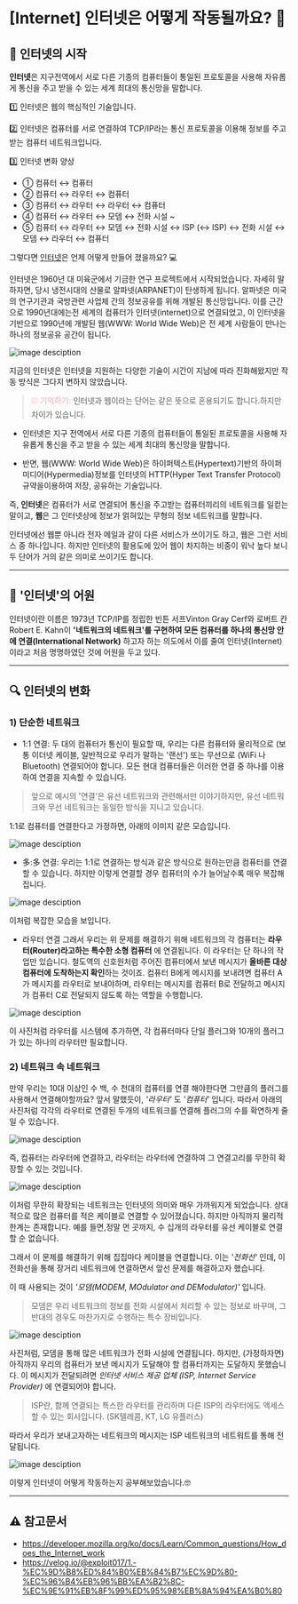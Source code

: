 <!-- Heading -->

# [Internet] 인터넷은 어떻게 작동될까요? 🤔

## 📡 인터넷의 시작

**인터넷**은 지구전역에서 서로 다른 기종의 컴퓨터들이 통일된 프로토콜을 사용해 자유롭게 통신을 주고 받을 수 있는 세계 최대의 통신망을 말합니다.

1️⃣ 인터넷은 웹의 핵심적인 기술입니다.

2️⃣ 인터넷은 컴퓨터를 서로 연결하여 TCP/IP라는 통신 프로토콜을 이용해 정보를 주고받는 컴퓨터 네트워크입니다.

3️⃣ 인터넷 변화 양상

- ① 컴퓨터 ↔ 컴퓨터
- ② 컴퓨터 ↔ 라우터 ↔ 컴퓨터
- ③ 컴퓨터 ↔ 라우터 ↔ 라우터 ↔ 컴퓨터
- ④ 컴퓨터 ↔ 라우터 ↔ 모뎀 ↔ 전화 시설 ~
- ⑤ 컴퓨터 ↔ 라우터 ↔ 모뎀 ↔ 전화 시설 ↔ ISP (↔ ISP) ↔ 전화 시설 ↔ 모뎀 ↔ 라우터 ↔ 컴퓨터

<!-- Link -->

그렇다면 [인터넷](https://en.wikipedia.org/wiki/Internet#History)은 언제 어떻게 만들어 졌을까요? 💻

<!-- Text attributes-->

인터넷은 1960년 대 미육군에서 기금한 연구 프로젝트에서 시작되었습니다. 자세히 말하자면, 당시 냉전시대의 산물로 알파넷(ARPANET)이 탄생하게 됩니다. 알파넷은 미국의 연구기관과 국방관련 사업체 간의 정보공유를 위해 개발된 통신망입니다. 이를 근간으로 1990년대에는전 세계의 컴퓨터가 인터넷(internet)으로 연결되었고, 이 인터넷을 기반으로 1990년에 개발된 웹(WWW: World Wide Web)은 전 세계 사람들이 만나는 하나의 정보공유 공간이 됩니다.

<!--Image-->

![image desciption](https://media.vlpt.us/images/exploit017/post/3ee8db40-a440-47e4-bf54-03c9bbf6162e/image.png)

<!-- Text attributes-->

지금의 인터넷은 인터넷을 지원하는 다양한 기술이 시간이 지남에 따라 진화해왔지만 작동 방식은 그다지 변하지 않았습니다.

> <span style="color:pink">☑️ **기억하기:** </span>인터넷과 웹이라는 단어는 같은 뜻으로 혼용되기도 합니다.하지만 차이가 있습니다.

- 인터넷은 지구 전역에서 서로 다른 기종의 컴퓨터들이 통일된 프로토콜을 사용해 자유롭게 통신을 주고 받을 수 있는 세계 최대의 통신망을 말합니다.

- 반면, 웹(WWW: World Wide Web)은 하이퍼텍스트(Hypertext)기반의 하이퍼미디어(Hypermedia)정보를 인터넷의 HTTP(Hyper Text Transfer Protocol) 규약을이용하여 저장, 공유하는 기술입니다.

즉, **인터넷**은 컴퓨터가 서로 연결되어 통신을 주고받는 컴퓨터끼리의 네트워크를 일컫는 말이고, **웹**은 그 인터넷상에 정보가 얽혀있는 무형의 정보 네트워크를 말합니다.

인터넷에선 웹뿐 아니라 전자 메일과 같이 다른 서비스가 쓰이기도 하고, 웹은 그런 서비스 중 하나입니다. 하지만 인터넷의 활용도에 있어 웹이 차지하는 비중이 워낙 높다 보니 두 단어가 거의 같은 의미로 쓰이기도 합니다.

---

## 📖 '인터넷'의 어원

인터넷이란 이름은 1973년 TCP/IP를 정립한 빈튼 서프Vinton Gray Cerf와 로버트 칸Robert E. Kahn이 **'네트워크의 네트워크'를 구현하여 모든 컴퓨터를 하나의 통신망 안에 연결(International Network)** 하고자 하는 의도에서 이를 줄여 인터넷(Internet)이라고 처음 명명하였던 것에 어원을 두고 있다.

---

<!-- Heading -->

## 🔍 인터넷의 변화

<!-- Text attributes-->

### 1) 단순한 네트워크

- 1:1 연결:
  두 대의 컴퓨터가 통신이 필요할 때, 우리는 다른 컴퓨터와 물리적으로 (보통 이더넷 케이블, 일반적으로 우리가 말하는 '랜선') 또는 무선으로 (WiFi 나 Bluetooth) 연결되어야 합니다. 모든 현대 컴퓨터들은 이러한 연결 중 하나를 이용하여 연결을 지속할 수 있습니다.

> 앞으로 예시의 '연결'은 유선 네트워크와 관련해서만 이야기하지만, 유선 네트워크와 무선 네트워크는 동일한 방식을 지니고 있습니다.

1:1로 컴퓨터를 연결한다고 가정하면, 아래의 이미지 같은 모습입니다.

<!--Image-->

![image desciption](https://media.vlpt.us/images/exploit017/post/0533232a-ea61-4c5f-92cc-6c595b0e4c18/image.png)

- 多:多 연결: 우리는 1:1로 연결하는 방식과 같은 방식으로 원하는만큼 컴퓨터를 연결할 수 있습니다. 하지만 이렇게 연결할 경우 컴퓨터의 수가 늘어날수록 매우 복잡해집니다.

![image desciption](https://media.vlpt.us/images/exploit017/post/1fa04dc0-032c-4407-9099-9ca3db3a2a00/image.png)

이처럼 복잡한 모습을 보입니다.

- 라우터 연결
  그래서 우리는 위 문제를 해결하기 위해 네트워크의 각 컴퓨터는 **라우터(Router)라고하는 특수한 소형 컴퓨터** 에 연결됩니다. 이 라우터는 단 하나의 작업만 있습니다. 철도역의 신호원처럼 주어진 컴퓨터에서 보낸 메시지가 **올바른 대상 컴퓨터에 도착하는지 확인**하는 것이죠. 컴퓨터 B에게 메시지를 보내려면 컴퓨터 A가 메시지를 라우터로 보내야하며, 라우터는 메시지를 컴퓨터 B로 전달하고 메시지가 컴퓨터 C로 전달되지 않도록 하는 역할을 수행합니다.

![image desciption](https://media.vlpt.us/images/exploit017/post/00741fab-f711-4f9d-a157-b90e3c82b30e/image.png)

이 사진처럼 라우터를 시스템에 추가하면, 각 컴퓨터마다 단일 플러그와 10개의 플러그가 있는 하나의 라우터만 필요합니다.

### 2) 네트워크 속 네트워크

만약 우리는 10대 이상인 수 백, 수 천대의 컴퓨터를 연결 해야한다면 그만큼의 플러그를 사용해서 연결해야할까요?
앞서 말했듯이, _'라우터'_ 도 _'컴퓨터'_ 입니다.
따라서 아래의 사진처럼 각각의 라우터로 연결된 두개의 네트워크를 연결해 플러그의 수를 확연하게 줄일 수 있습니다.

![image desciption](https://media.vlpt.us/images/exploit017/post/1a14189f-4999-49e6-9632-a169c0202e3d/image.png)

즉, 컴퓨터는 라우터에 연결하고, 라우터는 라우터에 연결하여 그 연결고리를 무한히 확장할 수 있는 것입니다.

![image desciption](https://media.vlpt.us/images/exploit017/post/35ffd724-5452-4cde-8d64-235e21cec33f/image.png)

이처럼 무한히 확장되는 네트워크는 인터넷의 의미와 매우 가까워지게 되었습니다. 상대적으로 많은 컴퓨터를 적은 케이블로 연결할 수 있어졌습니다. 하지만 아직까지 물리적 한계는 존재합니다. 예를 들면,정말 먼 곳까지, 수 십개의 라우터를 유선 케이블로 연결할 순 없습니다.

그래서 이 문제를 해결하기 위해 집집마다 케이블을 연결합니다.
이는 _'전화선'_ 인데, 이 전화선을 통해 장거리 네트워크에 연결하면서 앞선 문제를 해결하고자 했습니다.

이 때 사용되는 것이 _'모뎀(MODEM, MOdulator and DEModulator)'_ 입니다.

> 모뎀은 우리 네트워크의 정보를 전화 시설에서 처리할 수 있는 정보로 바꾸며, 그 반대의 경우도 마찬가지로 수행하는 특수 장비입니다.

![image desciption](https://media.vlpt.us/images/exploit017/post/6bc8e06c-2687-4b17-98dc-ef491ceeaebd/image.png)

사진처럼, 모뎀을 통해 많은 네트워크가 전화 시설에 연결됩니다.
하지만, (가정하자면) 아직까지 우리의 컴퓨터가 보낸 메시지가 도달해야 할 컴퓨터까지는 도달하지 못했습니다.
이 메시지가 전달되려면 _인터넷 서비스 제공 업체 (ISP, Internet Service Provider)_ 에 연결되어야 합니다.

> ISP란, 함께 연결되는 특스한 라우터를 관리하며 다른 ISP의 라우터에도 액세스할 수 있는 회사입니다. (SK텔레콤, KT, LG 유플러스)

따라서 우리가 보내고자하는 네트워크의 메시지는 ISP 네트워크의 네트워트를 통해 전달됩니다.

![image desciption](https://media.vlpt.us/images/exploit017/post/e998a924-f2d0-4b0f-bf52-bbe9f5dd1e94/image.png)

이렇게 인터넷이 어떻게 작동하는지 공부해보았습니다.🤓

---

## ⚠️ 참고문서

- https://developer.mozilla.org/ko/docs/Learn/Common_questions/How_does_the_Internet_work
- https://velog.io/@exploit017/1.-%EC%9D%B8%ED%84%B0%EB%84%B7%EC%9D%80-%EC%96%B4%EB%96%BB%EA%B2%8C-%EC%9E%91%EB%8F%99%ED%95%98%EB%8A%94%EA%B0%80
